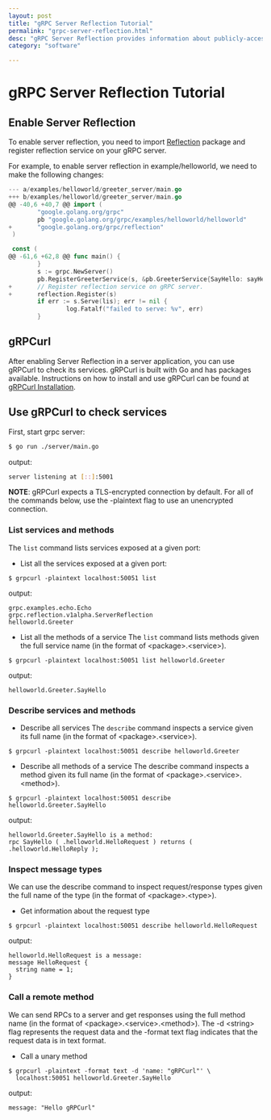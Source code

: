```yaml
---
layout: post
title: "gRPC Server Reflection Tutorial"
permalink: "grpc-server-reflection.html"
desc: "gRPC Server Reflection provides information about publicly-accessible gRPC services on a server, and assists clients at runtime to construct RPC requests and responses without precompiled service information. It is used by gRPCurl, which can be used to introspect server protos and send/receive test RPCs."
category: "software"

---
```


# gRPC Server Reflection Tutorial

## Enable Server Reflection

To enable server reflection, you need to import [Reflection](https://github.com/grpc/grpc-go/tree/master/reflection) package and register reflection service on your gRPC server.

For example, to enable server reflection in example/helloworld, we need to make the following changes:

```go
--- a/examples/helloworld/greeter_server/main.go
+++ b/examples/helloworld/greeter_server/main.go
@@ -40,6 +40,7 @@ import (
        "google.golang.org/grpc"
        pb "google.golang.org/grpc/examples/helloworld/helloworld"
+       "google.golang.org/grpc/reflection"
 )

 const (
@@ -61,6 +62,8 @@ func main() {
        }
        s := grpc.NewServer()
        pb.RegisterGreeterService(s, &pb.GreeterService{SayHello: sayHello})
+       // Register reflection service on gRPC server.
+       reflection.Register(s)
        if err := s.Serve(lis); err != nil {
                log.Fatalf("failed to serve: %v", err)
        }
```

## gRPCurl

After enabling Server Reflection in a server application, you can use gRPCurl to check its services. gRPCurl is built with Go and has packages available. Instructions on how to install and use gRPCurl can be found at [gRPCurl Installation](https://github.com/fullstorydev/grpcurl#installation).

## Use gRPCurl to check services

First, start grpc server:
```bash
$ go run ./server/main.go
```

output:
```bash
server listening at [::]:5001
```

**NOTE**: gRPCurl expects a TLS-encrypted connection by default. For all of the commands below, use the -plaintext flag to use an unencrypted connection.

### List services and methods
The `list` command lists services exposed at a given port:

- List all the services exposed at a given port:
```
$ grpcurl -plaintext localhost:50051 list
```
output:
```
grpc.examples.echo.Echo
grpc.reflection.v1alpha.ServerReflection
helloworld.Greeter
```

- List all the methods of a service
The `list` command lists methods given the full service name (in the format of \<package>.\<service>).
```
$ grpcurl -plaintext localhost:50051 list helloworld.Greeter
```

output:
```
helloworld.Greeter.SayHello
```

### Describe services and methods

- Describe all services
The `describe` command inspects a service given its full name (in the format of \<package>.\<service>).

```
$ grpcurl -plaintext localhost:50051 describe helloworld.Greeter
```
- Describe all methods of a service
The describe command inspects a method given its full name (in the format of \<package>.\<service>.\<method>).
```
$ grpcurl -plaintext localhost:50051 describe helloworld.Greeter.SayHello
```
output:
```
helloworld.Greeter.SayHello is a method:
rpc SayHello ( .helloworld.HelloRequest ) returns ( .helloworld.HelloReply );
```

### Inspect message types
We can use the describe command to inspect request/response types given the full name of the type (in the format of \<package>.\<type>).
- Get information about the request type
```
$ grpcurl -plaintext localhost:50051 describe helloworld.HelloRequest
```
output:
```
helloworld.HelloRequest is a message:
message HelloRequest {
  string name = 1;
}
```

### Call a remote method
We can send RPCs to a server and get responses using the full method name (in the format of \<package>.\<service>.\<method>). The -d \<string> flag represents the request data and the -format text flag indicates that the request data is in text format.

- Call a unary method
```
$ grpcurl -plaintext -format text -d 'name: "gRPCurl"' \
  localhost:50051 helloworld.Greeter.SayHello
```
output:
```
message: "Hello gRPCurl"
```